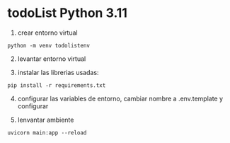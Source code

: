 # todoList Python 3.11 

1. crear entorno virtual  
```
python -m venv todolistenv
```

2. levantar entorno virtual

3. instalar las librerias usadas:
```
pip install -r requirements.txt
```
4. configurar las variables de entorno, cambiar nombre a .env.template y configurar

5. lenvantar ambiente
```
uvicorn main:app --reload
```

